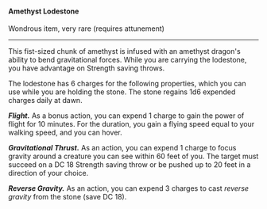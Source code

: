 #### Amethyst Lodestone

Wondrous item, very rare (requires attunement)

---

This fist-sized chunk of amethyst is infused with an amethyst dragon's ability to bend gravitational forces. While you are carrying the lodestone, you have advantage on Strength saving throws.

The lodestone has 6 charges for the following properties, which you can use while you are holding the stone. The stone regains 1d6 expended charges daily at dawn.

***Flight.*** As a bonus action, you can expend 1 charge to gain the power of flight for 10 minutes. For the duration, you gain a flying speed equal to your walking speed, and you can hover.

***Gravitational Thrust.*** As an action, you can expend 1 charge to focus gravity around a creature you can see within 60 feet of you. The target must succeed on a DC 18 Strength saving throw or be pushed up to 20 feet in a direction of your choice.

***Reverse Gravity.*** As an action, you can expend 3 charges to cast *reverse gravity* from the stone (save DC 18).